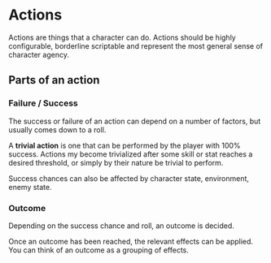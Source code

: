 # Actions

Actions are things that a character can do. Actions should be highly configurable, borderline scriptable and represent the most general sense of character agency.

## Parts of an action

### Failure / Success

The success or failure of an action can depend on a number of factors, but usually comes down to a roll.

A **trivial action** is one that can be performed by the player with 100% success. Actions my become trivialized after some skill or stat reaches a desired threshold, or simply by their nature be trivial to perform.

Success chances can also be affected by character state, environment, enemy state.

### Outcome

Depending on the success chance and roll, an outcome is decided. 

Once an outcome has been reached, the relevant effects can be applied. You can think of an outcome as a grouping of effects.